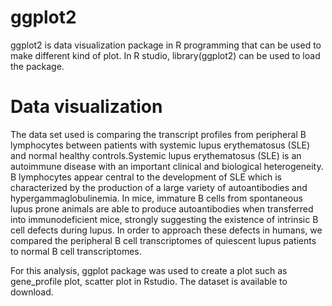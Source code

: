# ggplot2

ggplot2 is data visualization package in R programming that can be used to make different kind of plot. In R studio, library(ggplot2) can be used to load the package. 


# Data visualization

The data set used is comparing the transcript profiles from peripheral B lymphocytes between patients with systemic lupus erythematosus (SLE) and normal healthy controls.Systemic lupus erythematosus (SLE) is an autoimmune disease with an important clinical and biological heterogeneity. B lymphocytes appear central to the development of SLE which is characterized by the production of a large variety of autoantibodies and hypergammaglobulinemia. In mice, immature B cells from spontaneous lupus prone animals are able to produce autoantibodies when transferred into immunodeficient mice, strongly suggesting the existence of intrinsic B cell defects during lupus. In order to approach these defects in humans, we compared the peripheral B cell transcriptomes of quiescent lupus patients to normal B cell transcriptomes.

For this analysis, ggplot package was used to create a plot such as gene_profile plot, scatter plot in Rstudio. The dataset is available to download.



